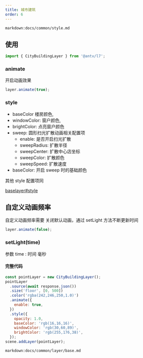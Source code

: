 ```yaml
---
title: 城市建筑
order: 6
---
```


`markdown:docs/common/style.md`

## 使用

```javascript
import { CityBuildingLayer } from '@antv/l7';
```

### animate

开启动画效果

```javascript
layer.animate(true);
```

### style

- baseColor 楼房颜色,
- windowColor: 窗户颜色,
- brightColor: 点亮窗户颜色
- sweep: 圆形扫光扩散动画相关配置项
  - enable: 是否开启扫光扩散
  - sweepRadius: 扩散半径
  - sweepCenter: 扩散中心店坐标
  - sweepColor: 扩散颜色
  - sweepSpeed: 扩散速度
- baseColor: 开启 sweep 时的基础颜色

其他 style 配置项同

[baselayer#style](../base#style)

## 自定义动画频率

自定义动画频率需要 关闭默认动画，通过 setLight 方法不断更新时间

```javascript
layer.animate(false);
```

### setLight(time)

参数
time : 时间 毫秒

#### 完整代码

```javascript
const pointLayer = new CityBuildingLayer();
pointLayer
  .source(await response.json())
  .size('floor', [0, 500])
  .color('rgba(242,246,250,1.0)')
  .animate({
    enable: true,
  })
  .style({
    opacity: 1.0,
    baseColor: 'rgb(16,16,16)',
    windowColor: 'rgb(30,60,89)',
    brightColor: 'rgb(255,176,38)',
  });
scene.addLayer(pointLayer);
```

`markdown:docs/common/layer/base.md`
